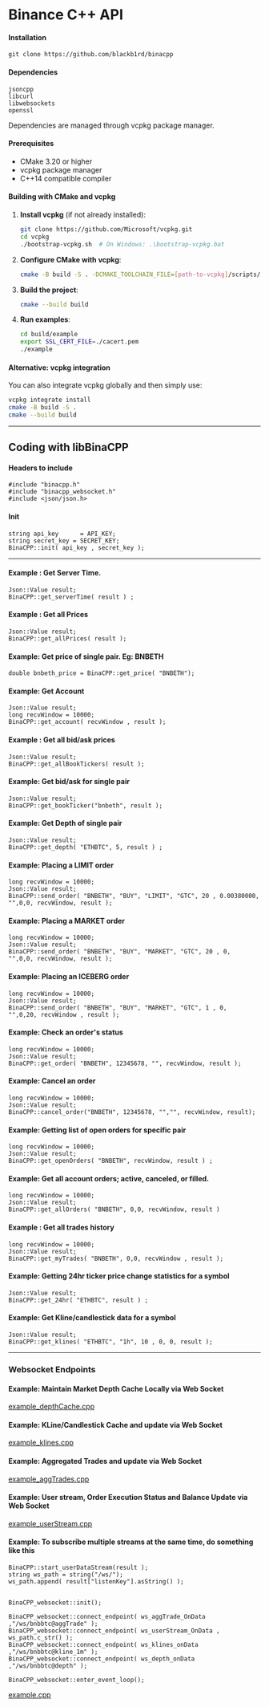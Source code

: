 # Binance C++ API

#### Installation
    git clone https://github.com/blackb1rd/binacpp    

#### Dependencies
	
	jsoncpp
	libcurl  
	libwebsockets
	openssl

Dependencies are managed through vcpkg package manager.

#### Prerequisites

- CMake 3.20 or higher
- vcpkg package manager
- C++14 compatible compiler

#### Building with CMake and vcpkg

1. **Install vcpkg** (if not already installed):
   ```bash
   git clone https://github.com/Microsoft/vcpkg.git
   cd vcpkg
   ./bootstrap-vcpkg.sh  # On Windows: .\bootstrap-vcpkg.bat
   ```

2. **Configure CMake with vcpkg**:
   ```bash
   cmake -B build -S . -DCMAKE_TOOLCHAIN_FILE=[path-to-vcpkg]/scripts/buildsystems/vcpkg.cmake
   ```

3. **Build the project**:
   ```bash
   cmake --build build
   ```

4. **Run examples**:
   ```bash
   cd build/example
   export SSL_CERT_FILE=./cacert.pem
   ./example
   ```

#### Alternative: vcpkg integration

You can also integrate vcpkg globally and then simply use:
```bash
vcpkg integrate install
cmake -B build -S .
cmake --build build
```

---
## Coding with libBinaCPP

#### Headers to include

	#include "binacpp.h"	
	#include "binacpp_websocket.h"
	#include <json/json.h>


#### Init
	string api_key 		= API_KEY;
	string secret_key = SECRET_KEY;
	BinaCPP::init( api_key , secret_key );

---
#### Example : Get Server Time.
	
	Json::Value result;
	BinaCPP::get_serverTime( result ) ;

#### Example : Get all Prices

	Json::Value result;
	BinaCPP::get_allPrices( result );

#### Example: Get price of single pair. Eg: BNBETH

	double bnbeth_price = BinaCPP::get_price( "BNBETH");

#### Example: Get Account 
	
	Json::Value result;
	long recvWindow = 10000;	
	BinaCPP::get_account( recvWindow , result );

#### Example : Get all bid/ask prices
	
	Json::Value result;
	BinaCPP::get_allBookTickers( result );

#### Example: Get bid/ask for single pair
	
	Json::Value result;
	BinaCPP::get_bookTicker("bnbeth", result );
	
#### Example: Get Depth of single pair
	
	Json::Value result;
	BinaCPP::get_depth( "ETHBTC", 5, result ) ;
	

#### Example: Placing a LIMIT order
	
	long recvWindow = 10000;	
	Json::Value result;
	BinaCPP::send_order( "BNBETH", "BUY", "LIMIT", "GTC", 20 , 0.00380000, "",0,0, recvWindow, result );

#### Example: Placing a MARKET order

	long recvWindow = 10000;
	Json::Value result;
	BinaCPP::send_order( "BNBETH", "BUY", "MARKET", "GTC", 20 , 0,   "",0,0, recvWindow, result );

#### Example: Placing an ICEBERG order
	
	long recvWindow = 10000;
	Json::Value result;
	BinaCPP::send_order( "BNBETH", "BUY", "MARKET", "GTC", 1 , 0,   "",0,20, recvWindow , result );

#### Example: Check an order's status

	long recvWindow = 10000;
	Json::Value result;
	BinaCPP::get_order( "BNBETH", 12345678, "", recvWindow, result );

#### Example: Cancel an order

	long recvWindow = 10000;
	Json::Value result;
	BinaCPP::cancel_order("BNBETH", 12345678, "","", recvWindow, result);

#### Example: Getting list of open orders for specific pair
	
	long recvWindow = 10000;
	Json::Value result;
	BinaCPP::get_openOrders( "BNBETH", recvWindow, result ) ;

#### Example: Get all account orders; active, canceled, or filled.
	
	long recvWindow = 10000;
	Json::Value result;
	BinaCPP::get_allOrders( "BNBETH", 0,0, recvWindow, result ) 

#### Example : Get all trades history
	
	long recvWindow = 10000;
	Json::Value result;
	BinaCPP::get_myTrades( "BNBETH", 0,0, recvWindow , result );

#### Example: Getting 24hr ticker price change statistics for a symbol
	
	Json::Value result;
	BinaCPP::get_24hr( "ETHBTC", result ) ;

#### Example: Get Kline/candlestick data for a symbol
	
	Json::Value result;
	BinaCPP::get_klines( "ETHBTC", "1h", 10 , 0, 0, result );

---

### Websocket Endpoints ###


#### Example: Maintain Market Depth Cache Locally via Web Socket
	
	
[example_depthCache.cpp](https://github.com/tensaix2j/binacpp/blob/master/example/example_depthCache.cpp)

#### Example: KLine/Candlestick Cache and update via Web Socket
	

[example_klines.cpp](https://github.com/tensaix2j/binacpp/blob/master/example/example_klines.cpp)

#### Example: Aggregated Trades and update via Web Socket

[example_aggTrades.cpp](https://github.com/tensaix2j/binacpp/blob/master/example/example_aggTrades.cpp)


#### Example: User stream, Order Execution Status and Balance Update via Web Socket

[example_userStream.cpp](https://github.com/tensaix2j/binacpp/blob/master/example/example_userStream.cpp)


#### Example: To subscribe multiple streams at the same time, do something like this

	BinaCPP::start_userDataStream(result );
	string ws_path = string("/ws/");
	ws_path.append( result["listenKey"].asString() );


	BinaCPP_websocket::init();
 	
 	BinaCPP_websocket::connect_endpoint( ws_aggTrade_OnData ,"/ws/bnbbtc@aggTrade" ); 
	BinaCPP_websocket::connect_endpoint( ws_userStream_OnData , ws_path.c_str() ); 
	BinaCPP_websocket::connect_endpoint( ws_klines_onData ,"/ws/bnbbtc@kline_1m" ); 
	BinaCPP_websocket::connect_endpoint( ws_depth_onData ,"/ws/bnbbtc@depth" ); 
 		
	BinaCPP_websocket::enter_event_loop(); 

[example.cpp](https://github.com/tensaix2j/binacpp/blob/master/example/example.cpp)

	

